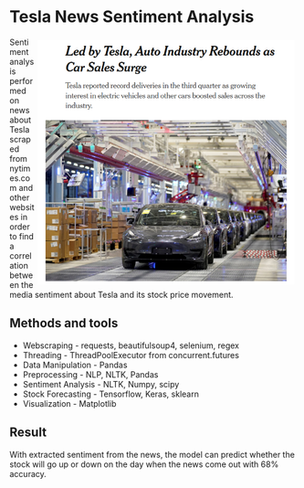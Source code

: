 # Tesla News Sentiment Analysis 

<img align="right" vspace="5" hspace="5" src="./img/logo.png" width="450">
Sentiment analysis performed on news about Tesla scraped from nytimes.com and other websites
in order to find a correlation between the media sentiment about Tesla and its stock price
movement.

## Methods and tools
* Webscraping - requests, beautifulsoup4, selenium, regex
* Threading - ThreadPoolExecutor from concurrent.futures
* Data Manipulation - Pandas
* Preprocessing - NLP, NLTK, Pandas
* Sentiment Analysis - NLTK, Numpy, scipy
* Stock Forecasting - Tensorflow, Keras, sklearn
* Visualization - Matplotlib

## Result
With extracted sentiment from the news, the model can predict whether the stock will go up or down
on the day when the news come out with 68% accuracy.
